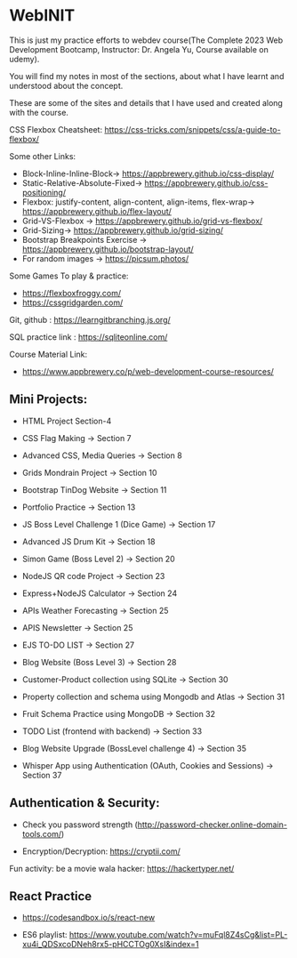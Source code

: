 # WebINIT

This is just my practice efforts to webdev course(The Complete 2023 Web Development Bootcamp, Instructor: Dr. Angela Yu, Course available on udemy).

You will find my notes in most of the sections, about what I have learnt and understood about the concept.

These are some of the sites and details that I have used and created along with the course.

CSS Flexbox Cheatsheet: https://css-tricks.com/snippets/css/a-guide-to-flexbox/

Some other Links:
- Block-Inline-Inline-Block-> https://appbrewery.github.io/css-display/
- Static-Relative-Absolute-Fixed-> https://appbrewery.github.io/css-positioning/
- Flexbox: justify-content, align-content, align-items, flex-wrap-> https://appbrewery.github.io/flex-layout/
- Grid-VS-Flexbox -> https://appbrewery.github.io/grid-vs-flexbox/
- Grid-Sizing-> https://appbrewery.github.io/grid-sizing/
- Bootstrap Breakpoints Exercise -> https://appbrewery.github.io/bootstrap-layout/
- For random images -> https://picsum.photos/

Some Games To play & practice:
- https://flexboxfroggy.com/
- https://cssgridgarden.com/


Git, github : https://learngitbranching.js.org/

SQL practice link : https://sqliteonline.com/

Course Material Link:
- https://www.appbrewery.co/p/web-development-course-resources/


## Mini Projects: 
- HTML Project Section-4
- CSS Flag Making -> Section 7
- Advanced CSS, Media Queries -> Section 8
- Grids Mondrain Project -> Section 10
- Bootstrap TinDog Website -> Section 11
- Portfolio Practice -> Section 13
- JS Boss Level Challenge 1 (Dice Game) -> Section 17
- Advanced JS Drum Kit -> Section 18
- Simon Game (Boss Level 2) -> Section 20
- NodeJS QR code Project -> Section 23
- Express+NodeJS Calculator -> Section 24
- APIs Weather Forecasting -> Section 25
- APIS Newsletter -> Section 25
- EJS TO-DO LIST -> Section 27
- Blog Website (Boss Level 3) -> Section 28
- Customer-Product collection using SQLite -> Section 30
- Property collection and schema using Mongodb and Atlas -> Section 31
- Fruit Schema Practice using MongoDB -> Section 32
- TODO List (frontend with backend) -> Section 33
- Blog Website Upgrade (BossLevel challenge 4) -> Section 35
- Whisper App using Authentication (OAuth, Cookies and Sessions) -> Section 37

  <!-- - RESTful APIs -> Section 36 (learnt Postman) -->



## Authentication & Security:
- Check you password strength (http://password-checker.online-domain-tools.com/)

- Encryption/Decryption: https://cryptii.com/

Fun activity: be a movie wala hacker: https://hackertyper.net/

## React Practice 
- https://codesandbox.io/s/react-new

- ES6 playlist: https://www.youtube.com/watch?v=muFql8Z4sCg&list=PL-xu4i_QDSxcoDNeh8rx5-pHCCTOg0XsI&index=1

